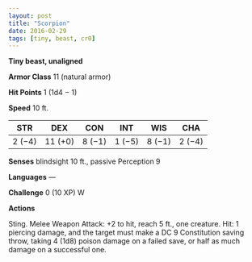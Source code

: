 ```yaml
---
layout: post
title: "Scorpion"
date: 2016-02-29
tags: [tiny, beast, cr0]
---
```


**Tiny beast, unaligned**

**Armor Class** 11 (natural armor)

**Hit Points** 1 (1d4 − 1)

**Speed** 10 ft.

|   STR   |   DEX   |   CON   |   INT   |   WIS   |   CHA   |
|:-----:|:-----:|:-----:|:-----:|:-----:|:-----:|
| 2 (−4) | 11 (+0) | 8 (−1) | 1 (−5) | 8 (−1) | 2 (−4) |

**Senses** blindsight 10 ft., passive Perception 9 

**Languages** — 

**Challenge** 0 (10 XP) W

**Actions** 

Sting. Melee Weapon Attack: +2 to hit, reach 5 ft., one creature. Hit: 1 piercing damage, and the target must make a DC 9 Constitution saving throw, taking 4 (1d8) poison damage on a failed save, or half as much damage on a successful one.